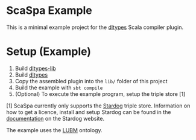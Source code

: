 # ScaSpa Example
This is a minimal example project for the [dltypes](https://github.com/pseifer/dltypes) Scala compiler plugin.

# Setup (Example)
1. Build [dltypes-lib](https://github.com/pseifer/dltypes-lib)
2. Build [dltypes](https://github.com/pseifer/dltypes)
3. Copy the assembled plugin into the ```lib/``` folder of this project
4. Build the example with ```sbt compile```
5. (Optional) To execute the example program, setup the triple store [1]

[1] ScaSpa currently only supports the [Stardog](https://www.stardog.com/) triple store.
Information on how to get a licence, install and setup Stardog can be found
in the [documentation](https://www.stardog.com/docs/) on the Stardog website.

The example uses the [LUBM](http://swat.cse.lehigh.edu/projects/lubm/) ontology.
